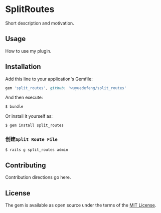 # SplitRoutes
Short description and motivation.

## Usage
How to use my plugin.

## Installation
Add this line to your application's Gemfile:

```ruby
gem 'split_routes', github: 'wuyuedefeng/split_routes'
```

And then execute:
```bash
$ bundle
```

Or install it yourself as:
```bash
$ gem install split_routes
```

### 创建`Split Route File`

```
$ rails g split_routes admin
```

## Contributing
Contribution directions go here.

## License
The gem is available as open source under the terms of the [MIT License](http://opensource.org/licenses/MIT).

